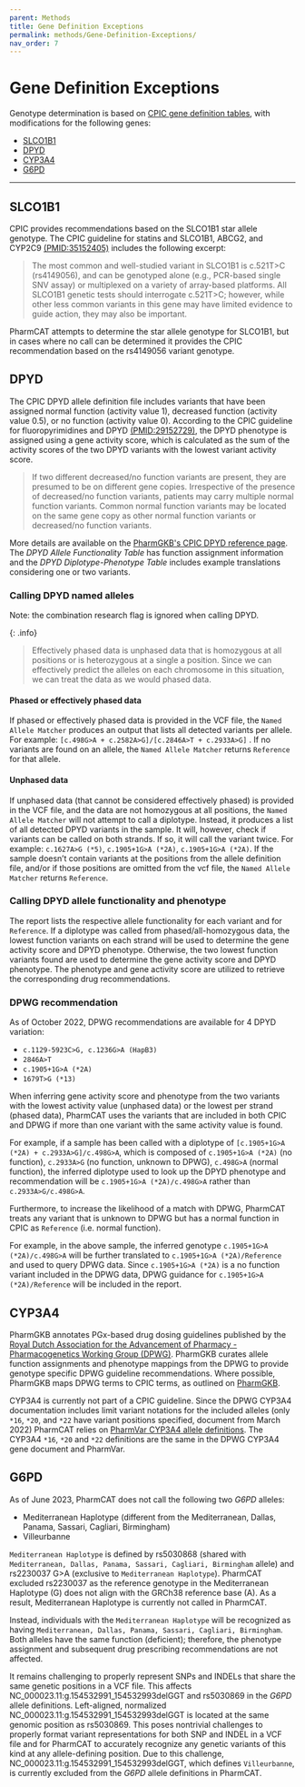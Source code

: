 ```yaml
---
parent: Methods
title: Gene Definition Exceptions
permalink: methods/Gene-Definition-Exceptions/
nav_order: 7
---
```

# Gene Definition Exceptions

Genotype determination is based on [CPIC gene definition tables](https://www.pharmgkb.org/page/pgxGeneRef), with 
modifications for the following genes:

* [SLCO1B1](#slco1b1)
* [DPYD](#dpyd)
* [CYP3A4](#cyp3a4)
* [G6PD](#g6pd)

---    


## SLCO1B1

CPIC provides recommendations based on the SLCO1B1 star allele genotype. The CPIC guideline for statins and SLCO1B1, ABCG2, and CYP2C9 [(PMID:35152405)](https://pubmed.ncbi.nlm.nih.gov/35152405/) includes the following excerpt:

> The most common and well-studied variant in SLCO1B1 is c.521T>C (rs4149056), and can be genotyped alone (e.g., PCR-based single SNV assay) or multiplexed on a variety of array-based platforms. All SLCO1B1 genetic tests should interrogate c.521T>C; however, while other less common variants in this gene may have limited evidence to guide action, they may also be important. 

PharmCAT attempts to determine the star allele genotype for SLCO1B1, but in cases where no call can be determined it provides the CPIC recommendation based on the rs4149056 variant genotype.


## DPYD

The CPIC DPYD allele definition file includes variants that have been assigned normal function (activity value 1),
decreased function (activity value 0.5), or no function (activity value 0). According to the
CPIC guideline for fluoropyrimidines and DPYD [(PMID:29152729)](https://pubmed.ncbi.nlm.nih.gov/29152729/),
the DPYD phenotype is assigned using a gene activity score, which is calculated as the sum of the activity scores of the
two DPYD variants with the lowest variant activity score. 

> If two different decreased/no function variants are present, they are presumed to be on different gene copies.
> Irrespective of the presence of decreased/no function variants, patients may carry multiple normal function variants.
> Common normal function variants may be located on the same gene copy as other normal function variants or
> decreased/no function variants.

More details are available on the [PharmGKB's CPIC DPYD reference page](https://www.pharmgkb.org/page/dpydRefMaterials).
The _DPYD Allele Functionality Table_ has function assignment information and the _DPYD Diplotype-Phenotype Table_
includes example translations considering one or two variants. 

### Calling DPYD named alleles

Note: the combination research flag is ignored when calling DPYD.

{: .info}
> Effectively phased data is unphased data that is homozygous at all positions or is heterozygous at a single a
> position. Since we can effectively predict the alleles on each chromosome in this situation, we can treat the data as
> we would phased data.


#### Phased or effectively phased data

If phased or effectively phased data is provided in the VCF file, the `Named Allele Matcher` produces an output that
lists all detected variants per allele. For example: `[c.498G>A + c.2582A>G]/[c.2846A>T + c.2933A>G]` . If no variants
are found on an allele, the `Named Allele Matcher` returns `Reference` for that allele.

#### Unphased data

If unphased data (that cannot be considered effectively phased) is provided in the VCF file, and the data are not
homozygous at all positions, the `Named Allele Matcher` will not attempt to call a diplotype. Instead, it produces a
list of all detected DPYD variants in the sample. It will, however, check if variants can be called on both strands.
If so, it will call the variant twice.  For example: `c.1627A>G (*5)`, `c.1905+1G>A (*2A)`, `c.1905+1G>A (*2A)`. If the
sample doesn’t contain variants at the positions from the allele definition file, and/or if those positions are omitted
from the vcf file, the `Named Allele Matcher` returns `Reference`.

### Calling DPYD allele functionality and phenotype

The report lists the respective allele functionality for each variant and for `Reference`. If a diplotype was called
from phased/all-homozygous data, the lowest function variants on each strand will be used to determine the gene activity
score and DPYD phenotype. Otherwise, the two lowest function variants found are used to determine the gene activity
score and DPYD phenotype. The phenotype and gene activity score are utilized to retrieve the corresponding drug
recommendations.

### DPWG recommendation

As of October 2022, DPWG recommendations are available for 4 DPYD variation:

* `c.1129-5923C>G, c.1236G>A (HapB3)`
* `2846A>T`
* `c.1905+1G>A (*2A)`
* `1679T>G (*13)`

When inferring gene activity score and phenotype from the two variants with the lowest activity value (unphased data)
or the lowest per strand (phased data), PharmCAT uses the variants that are included in both CPIC and DPWG if more than
one variant with the same activity value is found.

For example, if a sample has been called with a diplotype of `[c.1905+1G>A (*2A) + c.2933A>G]/c.498G>A`, which is
composed of `c.1905+1G>A (*2A)` (no function), `c.2933A>G` (no function, unknown to DPWG), `c.498G>A` (normal function),
the inferred diplotype used to look up the DPYD phenotype and recommendation will be `c.1905+1G>A (*2A)/c.498G>A` rather
than `c.2933A>G/c.498G>A`.

Furthermore, to increase the likelihood of a match with DPWG, PharmCAT treats any variant that is unknown to DPWG but
has a normal function in CPIC as `Reference` (i.e. normal function).

For example, in the above sample, the inferred genotype `c.1905+1G>A (*2A)/c.498G>A` will be further translated to
`c.1905+1G>A (*2A)/Reference` and used to query DPWG data. Since `c.1905+1G>A (*2A)` is a no function variant included
in the DPWG data, DPWG guidance for `c.1905+1G>A (*2A)/Reference` will be included in the report.


## CYP3A4

PharmGKB annotates PGx-based drug dosing guidelines published by the [Royal Dutch Association for the Advancement of Pharmacy - Pharmacogenetics Working Group (DPWG)](https://www.pharmgkb.org/page/dpwg). PharmGKB curates allele function assignments and phenotype mappings from the DPWG to provide genotype specific DPWG guideline recommendations. Where possible, PharmGKB maps DPWG terms to CPIC terms, as outlined on [PharmGKB](https://www.pharmgkb.org/page/dpwgMapping).

CYP3A4 is currently not part of a CPIC guideline. Since the DPWG CYP3A4 documentation includes limit variant notations for the included alleles (only `*16`, `*20`, and `*22` have variant positions specified, document from March 2022) PharmCAT relies on [PharmVar CYP3A4 allele definitions](https://www.pharmvar.org/gene/CYP3A4). The CYP3A4 `*16`, `*20` and `*22` definitions are the same in the DPWG CYP3A4 gene document and PharmVar.


## G6PD

As of June 2023, PharmCAT does not call the following two _G6PD_ alleles:
- Mediterranean Haplotype (different from the Mediterranean, Dallas, Panama, Sassari, Cagliari, Birmingham)
- Villeurbanne

`Mediterranean Haplotype` is defined by rs5030868 (shared with `Mediterranean, Dallas, Panama, Sassari, Cagliari, Birmingham` allele) and rs2230037 G>A (exclusive to `Mediterranean Haplotype`). PharmCAT excluded rs2230037 as the reference genotype in the Mediterranean Haplotype (G) does not align with the GRCh38 reference base (A). As a result, Mediterranean Haplotype is currently not called in PharmCAT.

Instead, individuals with the `Mediterranean Haplotype` will be recognized as having `Mediterranean, Dallas, Panama, Sassari, Cagliari, Birmingham`. Both alleles have the same function (deficient); therefore, the phenotype assignment and subsequent drug prescribing recommendations are not affected.

It remains challenging to properly represent SNPs and INDELs that share the same genetic positions in a VCF file. This affects NC_000023.11:g.154532991_154532993delGGT and rs5030869 in the _G6PD_ allele definitions. Left-aligned, normalized NC_000023.11:g.154532991_154532993delGGT is located at the same genomic position as rs5030869. This poses nontrivial challenges to properly format variant representations for both SNP and INDEL in a VCF file and for PharmCAT to accurately recognize any genetic variants of this kind at any allele-defining position. Due to this challenge, NC_000023.11:g.154532991_154532993delGGT, which defines `Villeurbanne`, is currently excluded from the _G6PD_ allele definitions in PharmCAT.


